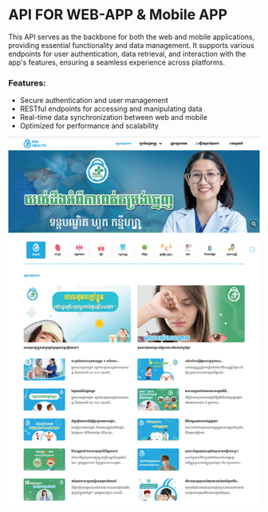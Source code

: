 # API FOR WEB-APP & Mobile APP

This API serves as the backbone for both the web and mobile applications, providing essential functionality and data management. It supports various endpoints for user authentication, data retrieval, and interaction with the app's features, ensuring a seamless experience across platforms.

### Features:
- Secure authentication and user management
- RESTful endpoints for accessing and manipulating data
- Real-time data synchronization between web and mobile
- Optimized for performance and scalability

![image](https://github.com/CHHORNSeyha88/kilo-health-admin/blob/main/HomeHead.png?raw=true)
